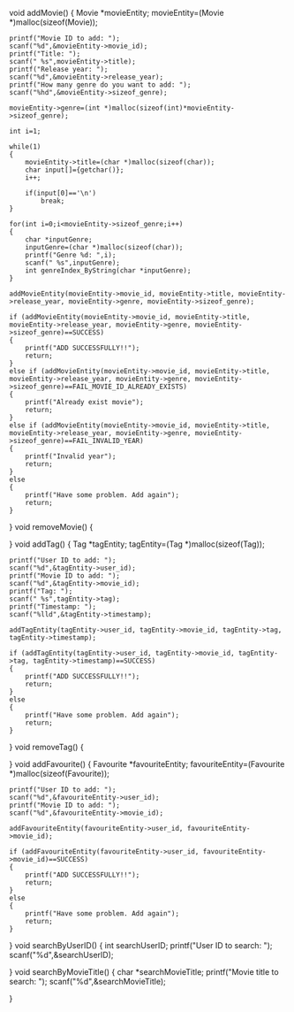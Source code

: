 void addMovie() {
    Movie *movieEntity;
    movieEntity=(Movie *)malloc(sizeof(Movie));

    printf("Movie ID to add: ");
    scanf("%d",&movieEntity->movie_id);
    printf("Title: ");
    scanf(" %s",movieEntity->title);
    printf("Release year: ");
    scanf("%d",&movieEntity->release_year);
    printf("How many genre do you want to add: ");
    scanf("%hd",&movieEntity->sizeof_genre);

    movieEntity->genre=(int *)malloc(sizeof(int)*movieEntity->sizeof_genre);

    int i=1;

    while(1)
    {
        movieEntity->title=(char *)malloc(sizeof(char));
        char input[]={getchar()};
        i++;

        if(input[0]=='\n')
            break;
    }

    for(int i=0;i<movieEntity->sizeof_genre;i++)
    {
        char *inputGenre;
        inputGenre=(char *)malloc(sizeof(char));
        printf("Genre %d: ",i);
        scanf(" %s",inputGenre);
        int genreIndex_ByString(char *inputGenre);
    }

    addMovieEntity(movieEntity->movie_id, movieEntity->title, movieEntity->release_year, movieEntity->genre, movieEntity->sizeof_genre);

    if (addMovieEntity(movieEntity->movie_id, movieEntity->title, movieEntity->release_year, movieEntity->genre, movieEntity->sizeof_genre)==SUCCESS)
    {
        printf("ADD SUCCESSFULLY!!");
        return;
    }
    else if (addMovieEntity(movieEntity->movie_id, movieEntity->title, movieEntity->release_year, movieEntity->genre, movieEntity->sizeof_genre)==FAIL_MOVIE_ID_ALREADY_EXISTS)
    {
        printf("Already exist movie");
        return;
    }
    else if (addMovieEntity(movieEntity->movie_id, movieEntity->title, movieEntity->release_year, movieEntity->genre, movieEntity->sizeof_genre)==FAIL_INVALID_YEAR)
    {
        printf("Invalid year");
        return;
    }
    else
    {
        printf("Have some problem. Add again");
        return;
    }
}
void removeMovie() {

}
void addTag() {
    Tag *tagEntity;
    tagEntity=(Tag *)malloc(sizeof(Tag));

    printf("User ID to add: ");
    scanf("%d",&tagEntity->user_id);
    printf("Movie ID to add: ");
    scanf("%d",&tagEntity->movie_id);
    printf("Tag: ");
    scanf(" %s",tagEntity->tag);
    printf("Timestamp: ");
    scanf("%lld",&tagEntity->timestamp);

    addTagEntity(tagEntity->user_id, tagEntity->movie_id, tagEntity->tag, tagEntity->timestamp);

    if (addTagEntity(tagEntity->user_id, tagEntity->movie_id, tagEntity->tag, tagEntity->timestamp)==SUCCESS)
    {
        printf("ADD SUCCESSFULLY!!");
        return;
    }
    else
    {
        printf("Have some problem. Add again");
        return;
    }
}
void removeTag() {

}
void addFavourite() {
    Favourite *favouriteEntity;
    favouriteEntity=(Favourite *)malloc(sizeof(Favourite));

    printf("User ID to add: ");
    scanf("%d",&favouriteEntity->user_id);
    printf("Movie ID to add: ");
    scanf("%d",&favouriteEntity->movie_id);

    addFavouriteEntity(favouriteEntity->user_id, favouriteEntity->movie_id);

    if (addFavouriteEntity(favouriteEntity->user_id, favouriteEntity->movie_id)==SUCCESS)
    {
        printf("ADD SUCCESSFULLY!!");
        return;
    }
    else
    {
        printf("Have some problem. Add again");
        return;
    }
}
void searchByUserID() {
    int searchUserID;
    printf("User ID to search: ");
    scanf("%d",&searchUserID);

}
void searchByMovieTitle() {
    char *searchMovieTitle;
    printf("Movie title to search: ");
    scanf("%d",&searchMovieTitle);

}
